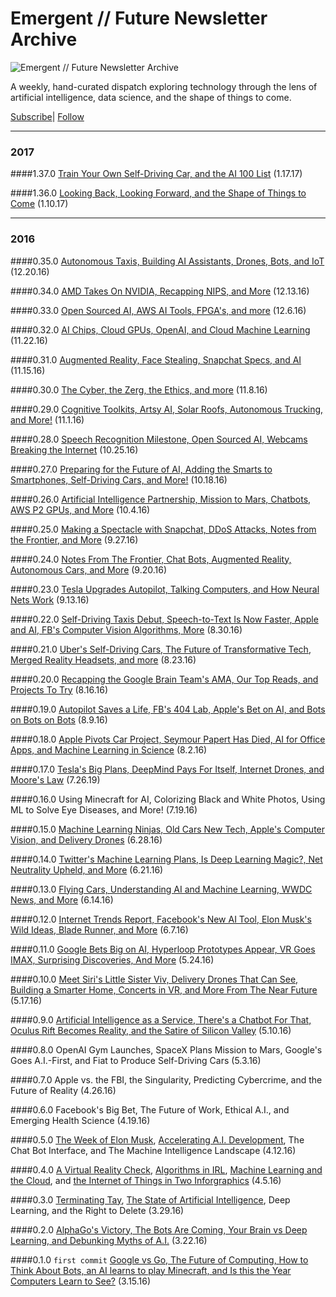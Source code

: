 # Emergent // Future Newsletter Archive
![Emergent // Future Newsletter Archive](http://blog.algorithmia.com/wp-content/uploads/2016/08/emergent-future-uber-intel.png)

A weekly, hand-curated dispatch exploring technology through the lens of artificial intelligence, data science, and the shape of things to come.

[Subscribe](http://blog.algorithmia.com/emergent-future-newsletter/)| [Follow](https://twitter.com/emergentfuture)

---

### 2017
####1.37.0 [Train Your Own Self-Driving Car, and the AI 100 List](http://blog.algorithmia.com/emergent-future-train-self-driving-car-ai-100-list/) (1.17.17)

####1.36.0 [Looking Back, Looking Forward, and the Shape of Things to Come](http://blog.algorithmia.com/emergent-future-looking-back-looking-forward-shape-things-come/) (1.10.17)

---

### 2016


####0.35.0 [Autonomous Taxis, Building AI Assistants, Drones, Bots, and IoT](http://blog.algorithmia.com/emergent-future-autonomous-taxis-building-ai-assistants-drones-bots-iot/) (12.20.16)

####0.34.0 [AMD Takes On NVIDIA, Recapping NIPS, and More](http://blog.algorithmia.com/emergent-future-open-sourced-ai-aws-ai-tools-fpgas-and-more/) (12.13.16)

####0.33.0 [Open Sourced AI, AWS AI Tools, FPGA's, and more](http://blog.algorithmia.com/emergent-future-ai-chips-cloud-gpus-openai-cloud-machine-learning/) (12.6.16)

####0.32.0 [AI Chips, Cloud GPUs, OpenAI, and Cloud Machine Learning](http://blog.algorithmia.com/emergent-future-weekly-augmented-reality-face-stealing-snapchat-specs-ai/) (11.22.16)

####0.31.0 [Augmented Reality, Face Stealing, Snapchat Specs, and AI](http://blog.algorithmia.com/emergent-future-weekly-augmented-reality-face-stealing-snapchat-specs-ai/) (11.15.16)

####0.30.0 [The Cyber, the Zerg, the Ethics, and more](http://blog.algorithmia.com/emergent-future-weekly-cyber-zerg-ethics/) (11.8.16)

####0.29.0 [Cognitive Toolkits, Artsy AI, Solar Roofs, Autonomous Trucking, and More!](http://blog.algorithmia.com/emergent-future-cognitive-toolkits-artsy-ai-solar-roofs-autonomous-trucking/) (11.1.16)

####0.28.0 [Speech Recognition Milestone, Open Sourced AI, Webcams Breaking the Internet](http://blog.algorithmia.com/emergent-future-speech-recognition-milestone-open-sourced-ai-webcams-breaking-internet/) (10.25.16)

####0.27.0 [Preparing for the Future of AI, Adding the Smarts to Smartphones, Self-Driving Cars, and More!](http://blog.algorithmia.com/emergent-future-weekly-preparing-future-ai-adding-smarts-smartphones-self-driving-cars/) (10.18.16)

####0.26.0 [Artificial Intelligence Partnership, Mission to Mars, Chatbots, AWS P2 GPUs, and More](http://blog.algorithmia.com/emergent-future-weekly-artificial-intelligence-partnership-mission-mars-chatbots-aws-p2-gpus/) (10.4.16)

####0.25.0 [Making a Spectacle with Snapchat, DDoS Attacks, Notes from the Frontier, and More](http://blog.algorithmia.com/emergent-future-snapchat-spectacles-ddos-attacks-notes-frontier/) (9.27.16)

####0.24.0 [Notes From The Frontier, Chat Bots, Augmented Reality, Autonomous Cars, and More](http://blog.algorithmia.com/emergent-future-weekly-notes-frontier-chat-bots-augmented-reality-autonomous-cars/) (9.20.16)

####0.23.0 [Tesla Upgrades Autopilot, Talking Computers, and How Neural Nets Work](http://blog.algorithmia.com/emergent-future-tesla-upgrades-autopilot-talking-computers-how-neural-nets-work/) (9.13.16)

####0.22.0 [Self-Driving Taxis Debut, Speech-to-Text Is Now Faster, Apple and AI, FB's Computer Vision Algorithms, More](http://blog.algorithmia.com/emergent-future-weekly-self-driving-taxis-debut-speech-to-text-is-now-faster-apple-and-ai-fbs-computer-vision-algorithms-and-more/) (8.30.16)

####0.21.0 [Uber's Self-Driving Cars, The Future of Transformative Tech, Merged Reality Headsets, and more](http://blog.algorithmia.com/emergent-future-weekly-self-driving-ubers-future-tech-merged-reality/) (8.23.16)

####0.20.0 [Recapping the Google Brain Team's AMA, Our Top Reads, and Projects To Try](http://blog.algorithmia.com/recapping-google-brain-teams-reddit-ama/) (8.16.16)

####0.19.0 [Autopilot Saves a Life, FB's 404 Lab, Apple's Bet on AI, and Bots on Bots on Bots](http://blog.algorithmia.com/emergent-future-news-tesla-autopilot-saves-life-fbs-404-lab-apples-bet-ai-bots-bots-bots/) (8.9.16)

####0.18.0 [Apple Pivots Car Project, Seymour Papert Has Died, AI for Office Apps, and Machine Learning in Science](http://blog.algorithmia.com/apple-pivots-car-seymour-papert-died-ai-office/) (8.2.16)

####0.17.0 [Tesla's Big Plans, DeepMind Pays For Itself, Internet Drones, and Moore's Law](http://blog.algorithmia.com/teslas-big-plans-deepmind-pays-internet-drones-moores-law/) (7.26.19)

####0.16.0 Using Minecraft for AI, Colorizing Black and White Photos, Using ML to Solve Eye Diseases, and More! (7.19.16)

####0.15.0 [Machine Learning Ninjas, Old Cars New Tech, Apple's Computer Vision, and Delivery Drones](http://blog.algorithmia.com/machine-learning-ninjas-autonomous-cars-computer-vision-delivery-drones/) (6.28.16)

####0.14.0 [Twitter's Machine Learning Plans, Is Deep Learning Magic?, Net Neutrality Upheld, and More](http://blog.algorithmia.com/twitters-machine-learning-plans-deep-learning-magic-net-neutrality-upheld/) (6.21.16)

####0.13.0 [Flying Cars, Understanding AI and Machine Learning, WWDC News, and More](http://blog.algorithmia.com/emergent-future-report-flying-cars-understanding-ai-wwdc-news/) (6.14.16)

####0.12.0 [Internet Trends Report, Facebook's New AI Tool, Elon Musk's Wild Ideas, Blade Runner, and More](http://blog.algorithmia.com/emergent-future-report-internet-trends-report-facebooks-ai-tool-elon-musk-blade-runner/) (6.7.16)

####0.11.0 [Google Bets Big on AI, Hyperloop Prototypes Appear, VR Goes IMAX, Surprising Discoveries, And More](http://blog.algorithmia.com/google-bets-big-ai-hyperloop-prototypes-appear-vr-goes-imax-surprising-discoveries/) (5.24.16)

####0.10.0 [Meet Siri's Little Sister Viv, Delivery Drones That Can See, Building a Smarter Home, Concerts in VR, and More From The Near Future](http://blog.algorithmia.com/weekly-tech-news-roundup-viv-delivery-drones-smart-homes/) (5.17.16)

####0.9.0 [Artificial Intelligence as a Service, There's a Chatbot For That, Oculus Rift Becomes Reality, and the Satire of Silicon Valley](http://blog.algorithmia.com/weekly-tech-news-roundup-ai-service-chatbots-oculus-rift-silicon-valley/) (5.10.16)

####0.8.0 OpenAI Gym Launches, SpaceX Plans Mission to Mars, Google's Goes A.I.-First, and Fiat to Produce Self-Driving Cars (5.3.16)

####0.7.0 Apple vs. the FBI, the Singularity, Predicting Cybercrime, and the Future of Reality (4.26.16)

####0.6.0 Facebook's Big Bet, The Future of Work, Ethical A.I., and Emerging Health Science (4.19.16)

####0.5.0 [The Week of Elon Musk](http://blog.algorithmia.com/recapping-elon-musks-wild-week/), [Accelerating A.I. Development](http://blog.algorithmia.com/accelerating-artificial-intelligence-development/), The Chat Bot Interface, and The Machine Intelligence Landscape (4.12.16)

####0.4.0 [A Virtual Reality Check](http://blog.algorithmia.com/virtual-reality-check/), [Algorithms in IRL](http://blog.algorithmia.com/infographic-what-are-algorithms/), [Machine Learning and the Cloud](http://blog.algorithmia.com/machine-learning-cloud-goes-mainstream/), and [the Internet of Things in Two Inforgraphics](http://blog.algorithmia.com/2016-internet-of-things-landscape/) (4.5.16)

####0.3.0 [Terminating Tay](http://blog.algorithmia.com/terminating-tay-the-microsoft-ai/), [The State of Artificial Intelligence](http://blog.algorithmia.com/artificial-intelligence-deep-learning-arms-race-control-techs-future/), Deep Learning, and the Right to Delete (3.29.16) 

####0.2.0 [AlphaGo's Victory, The Bots Are Coming, Your Brain vs Deep Learning, and Debunking Myths of A.I.](http://blog.algorithmia.com/the-historic-alphago-victory-emergent-future/) (3.22.16)

####0.1.0 `first commit` [Google vs Go, The Future of Computing, How to Think About Bots, an AI learns to play Minecraft, and Is this the Year Computers Learn to See?](http://blog.algorithmia.com/emergent-future-and-the-shape-of-things-to-come/) (3.15.16)